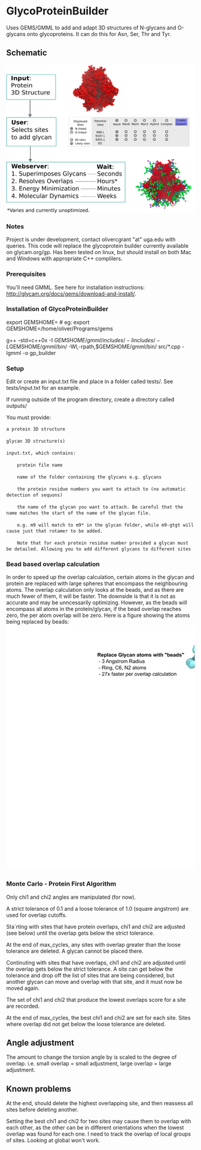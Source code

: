 # GlycoProteinBuilder
Uses GEMS/GMML to add and adapt 3D structures of N-glycans and O-glycans onto glycoproteins. It can do this for Asn, Ser, Thr and Tyr.

## Schematic
![schematic](schematic/schematic.png)

### Notes
Project is under development, contact olivercgrant "at" uga.edu with queries. 
This code will replace the glycoprotein builder currently available on glycam.org/gp.
Has been tested on linux, but should install on both Mac and Windows with appropriate C++ complilers.

### Prerequisites

You'll need GMML. See here for installation instructions: http://glycam.org/docs/gems/download-and-install/.

### Installation of GlycoProteinBuilder
export GEMSHOME=<Your Path To Gems > # eg: export GEMSHOME=/home/oliver/Programs/gems

g++ -std=c++0x -I $GEMSHOME/gmml/includes/ -I includes/ -L$GEMSHOME/gmml/bin/ -Wl,-rpath,$GEMSHOME/gmml/bin/ src/*.cpp -lgmml -o gp_builder

### Setup
Edit or create an input.txt file and place in a folder called tests/. See tests/input.txt for an example.

If running outside of the program directory, create a directory called outputs/

You must provide:

    a protein 3D structure

    glycan 3D structure(s)

    input.txt, which contains:

        protein file name

        name of the folder containing the glycans e.g. glycans

        the protein residue numbers you want to attach to (no automatic detection of sequons)

        the name of the glycan you want to attach. Be careful that the name matches the start of the name of the glycan file.

        e.g. m9 will match to m9* in the glycan folder, while m9-gtgt will cause just that rotamer to be added.

        Note that for each protein residue number provided a glycan must be detailed. Allowing you to add different glycans to different sites

### Bead based overlap calculation
In order to speed up the overlap calculation, certain atoms in the glycan and protein are replaced with large spheres that encompass the neighbouring atoms. The overlap calculation only looks at the beads, and as there are much fewer of them, it will be faster. The downside is that it is not as accurate and may be unncessarily optimizing. However, as the beads will encompass all atoms in the protein/glycan, if the bead overlap reaches zero, the per atom overlap will be zero.
Here is a figure showing the atoms being replaced by beads:
![bead replacment](schematic/beads.png)

### Monte Carlo - Protein First Algorithm
Only chi1 and chi2 angles are manipulated (for now).

A strict tolerance of 0.1 and a loose tolerance of 1.0 (square angstrom) are used for overlap cutoffs.

Sta`rting with sites that have protein overlaps, chi1 and chi2 are adjusted (see below) until the overlap gets below the strict tolerance.

At the end of max_cycles, any sites with overlap greater than the loose tolerance are deleted. A glycan cannot be placed there.

Continuting with sites that have overlaps, chi1 and chi2 are adjusted until the overlap gets below the strict tolerance. A site can get below the tolerance and drop off the list of sites that are being considered, but another glycan can move and overlap with that site, and it must now be moved again. 

The set of chi1 and chi2 that produce the lowest overlaps score for a site are recorded.

At the end of max_cycles, the best chi1 and chi2 are set for each site. Sites where overlap did not get below the loose tolerance are deleted.

## Angle adjustment
The amount to change the torsion angle by is scaled to the degree of overlap. i.e. small overlap = small adjustment, large overlap = large adjustment.

## Known problems
At the end, should delete the highest overlapping site, and then reassess all sites before deleting another.

Setting the best chi1 and chi2 for two sites may cause them to overlap with each other, as the other can be in different orientations when the lowest overlap was found for each one. I need to track the overlap of local groups of sites. Looking at global won't work.




